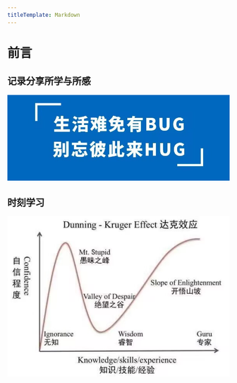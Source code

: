 ```yaml
---
titleTemplate: Markdown
---
```

# 前言

## 记录分享所学与所感

![alt text](live.png)

## 时刻学习
![alt text](kru.jpg)